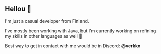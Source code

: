 ## Hellou 👋
I'm just a casual developer from Finland.

I've mostly been working with Java, but I'm currently working on refining my skills in other languages as well 💪

Best way to get in contact with me would be in Discord: **@verkko**
